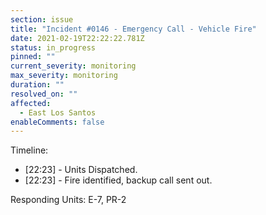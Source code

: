 ```yaml
---
section: issue
title: "Incident #0146 - Emergency Call - Vehicle Fire"
date: 2021-02-19T22:22:22.781Z
status: in_progress
pinned: ""
current_severity: monitoring
max_severity: monitoring
duration: ""
resolved_on: ""
affected:
  - East Los Santos
enableComments: false
---
```

Timeline:
* [22:23] - Units Dispatched.
* [22:23] - Fire identified, backup call sent out.

Responding Units: E-7, PR-2